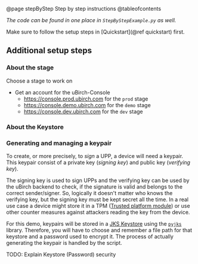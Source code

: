 @page stepByStep Step by step instructions
@tableofcontents

<!-- These markdown files are supposed to be read by doxygen, 
a software for generating documentation. So don't wonder about the @page, 
@ref - or similar statements. Please refer as well to the 
official documentation at developer.ubirch.com -->

*The code can be found in one place in `StepByStepExample.py` as well.*

Make sure to follow the setup steps in [Quickstart](@ref quickstart) first.

## Additional setup steps

### About the stage
Choose a stage to work on
- Get an account for the uBirch-Console
  - https://console.prod.ubirch.com for the `prod` stage
  - https://console.demo.ubirch.com for the `demo` stage
  - https://console.dev.ubirch.com for the `dev` stage


### About the Keystore
### Generating and managing a keypair
To create, or more precisely, to _sign_ a UPP, a device will need a keypair. 
This keypair consist of a private key (_signing key_) and public key (_verifying key_). 

The signing key is used to sign UPPs and the verifying key can be used by the uBirch backend to check, if the signature is valid and belongs to the correct sender/signer. 
So, logically it doesn't matter who knows the verifying key, but the signing key must be kept secret all the time. 
In a real use case a device might store it in a TPM ([Trusted platform module](https://en.wikipedia.org/wiki/Trusted_Platform_Module)) or use other counter measures against attackers reading the key from the device. 

For this demo, keypairs will be stored in a [JKS Keystore](https://en.wikipedia.org/wiki/Java_KeyStore) using the [`pyjks`](https://pypi.org/project/pyjks/) library. 
Therefore, you will have to choose and remember a file path for that keystore and a password used to encrypt it. 
The process of actually generating the keypair is handled by the script.

TODO: Explain Keystore (Password) security

